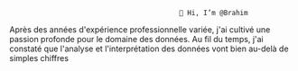                                               👋 Hi, I’m @Brahim

 Après des années d'expérience professionnelle variée, j'ai cultivé une passion profonde pour le domaine des données.
Au fil du temps, j'ai constaté que l'analyse et l'interprétation des données vont bien au-delà de simples chiffres

